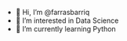 - 👋 Hi, I’m @farrasbarriq
- 👀 I’m interested in Data Science
- 🌱 I’m currently learning Python



<!---
farrasbarriq/farrasbarriq is a ✨ special ✨ repository because its `README.md` (this file) appears on your GitHub profile.
You can click the Preview link to take a look at your changes.
--->
